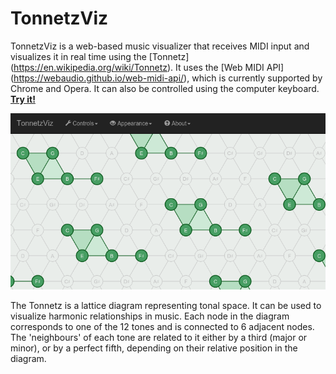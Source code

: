 TonnetzViz
==========

TonnetzViz is a web-based music visualizer that receives MIDI input and
visualizes it in real time using the [Tonnetz]
(https://en.wikipedia.org/wiki/Tonnetz). It uses the [Web MIDI API]
(https://webaudio.github.io/web-midi-api/), which is currently supported by
Chrome and Opera. It can also be controlled using the computer keyboard.
[**Try it!**](https://cifkao.github.io/tonnetz-viz/)

![screenshot](images/screenshot-apollo.png)

The Tonnetz is a lattice diagram representing tonal space. It can be used to
visualize harmonic relationships in music. Each node in the diagram corresponds
to one of the 12 tones and is connected to 6 adjacent nodes. The 'neighbours' of
each tone are related to it either by a third (major or minor), or by a perfect
fifth, depending on their relative position in the diagram.
